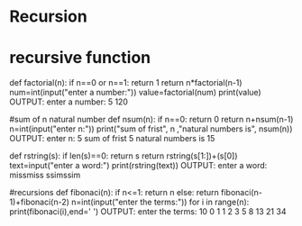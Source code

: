 # Recursion
# recursive function
def factorial(n):
    if n==0 or n==1:
        return 1
    return n*factorial(n-1)
num=int(input("enter a number:"))
value=factorial(num)
print(value)
OUTPUT:
enter a number: 5
120

#sum of n natural number
def nsum(n):
    if n==0:
        return 0
    return n+nsum(n-1)
n=int(input("enter n:"))
print("sum of frist", n ,"natural numbers is", nsum(n))
OUTPUT:
enter n: 5
sum of frist 5 natural numbers is 15

def rstring(s):
    if len(s)==0:
        return s
    return rstring(s[1:])+(s[0])
text=input("enter a word:")
print(rstring(text))
OUTPUT:
enter a word: missmiss
ssimssim

#recursions
def fibonaci(n):
    if n<=1:
        return n
    else:
        return fibonaci(n-1)+fibonaci(n-2)
n=int(input("enter the terms:"))
for i in range(n):
    print(fibonaci(i),end=' ')
OUTPUT:
enter the terms: 10
0 1 1 2 3 5 8 13 21 34 
